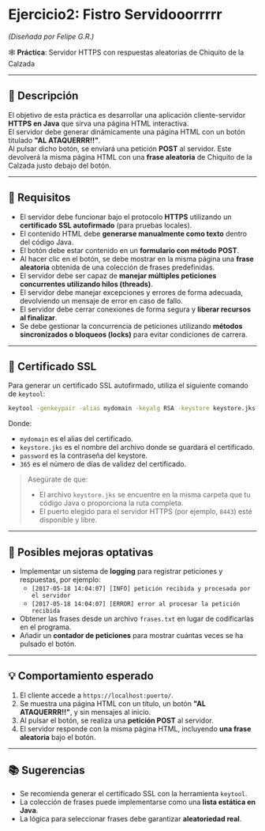 # Ejercicio2: Fistro Servidooorrrrr  
*(Diseñada por Felipe G.R.)*  

🕸 **Práctica**: Servidor HTTPS con respuestas aleatorias de Chiquito de la Calzada

---

## 📄 Descripción

El objetivo de esta práctica es desarrollar una aplicación cliente-servidor **HTTPS en Java** que sirva una página HTML interactiva.  
El servidor debe generar dinámicamente una página HTML con un botón titulado **"AL ATAQUERRR!!"**.  
Al pulsar dicho botón, se enviará una petición **POST** al servidor. Este devolverá la misma página HTML con una **frase aleatoria** de Chiquito de la Calzada justo debajo del botón.

---

## 🎯 Requisitos

- El servidor debe funcionar bajo el protocolo **HTTPS** utilizando un **certificado SSL autofirmado** (para pruebas locales).
- El contenido HTML debe **generarse manualmente como texto** dentro del código Java.
- El botón debe estar contenido en un **formulario con método POST**.
- Al hacer clic en el botón, se debe mostrar en la misma página una **frase aleatoria** obtenida de una colección de frases predefinidas.
- El servidor debe ser capaz de **manejar múltiples peticiones concurrentes utilizando hilos (threads)**.
- El servidor debe manejar excepciones y errores de forma adecuada, devolviendo un mensaje de error en caso de fallo.
- El servidor debe cerrar conexiones de forma segura y **liberar recursos al finalizar**.
- Se debe gestionar la concurrencia de peticiones utilizando **métodos sincronizados o bloqueos (locks)** para evitar condiciones de carrera.

---

## 🔑 Certificado SSL

Para generar un certificado SSL autofirmado, utiliza el siguiente comando de `keytool`:

```bash
keytool -genkeypair -alias mydomain -keyalg RSA -keystore keystore.jks -storepass password -validity 365
```

Donde:

- `mydomain` es el alias del certificado.
- `keystore.jks` es el nombre del archivo donde se guardará el certificado.
- `password` es la contraseña del keystore.
- `365` es el número de días de validez del certificado.

> Asegúrate de que:
> - El archivo `keystore.jks` se encuentre en la misma carpeta que tu código Java o proporciona la ruta completa.
> - El puerto elegido para el servidor HTTPS (por ejemplo, `8443`) esté disponible y libre.

---

## 🚀 Posibles mejoras optativas

- Implementar un sistema de **logging** para registrar peticiones y respuestas, por ejemplo:
  - `[2017-05-18 14:04:07] [INFO] petición recibida y procesada por el servidor`
  - `[2017-05-18 14:04:07] [ERROR] error al procesar la petición recibida`
- Obtener las frases desde un archivo `frases.txt` en lugar de codificarlas en el programa.
- Añadir un **contador de peticiones** para mostrar cuántas veces se ha pulsado el botón.

---

## 💡 Comportamiento esperado

1. El cliente accede a `https://localhost:puerto/`.
2. Se muestra una página HTML con un título, un botón **"AL ATAQUERRR!!"**, y sin mensajes al inicio.
3. Al pulsar el botón, se realiza una **petición POST** al servidor.
4. El servidor responde con la misma página HTML, incluyendo **una frase aleatoria** bajo el botón.

---

## 📚 Sugerencias

- Se recomienda generar el certificado SSL con la herramienta `keytool`.
- La colección de frases puede implementarse como una **lista estática en Java**.
- La lógica para seleccionar frases debe garantizar **aleatoriedad real**.

